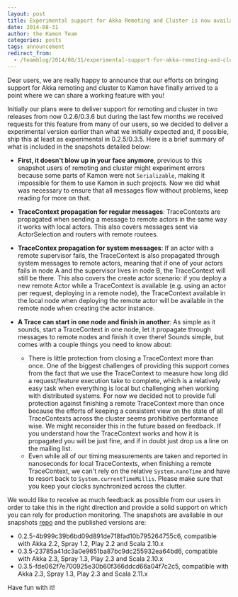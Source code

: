 ```yaml
---
layout: post
title: Experimental support for Akka Remoting and Cluster is now available!
date: 2014-08-31
author: the Kamon Team
categories: posts
tags: announcement
redirect_from:
  - /teamblog/2014/08/31/experimental-support-for-akka-remoting-and-cluster-is-now-available/
---
```


Dear users, we are really happy to announce that our efforts on bringing support for Akka remoting and cluster to Kamon
have finally arrived to a point where we can share a working feature with you!



Initially our plans were to deliver support for remoting and cluster in two releases from now 0.2.6/0.3.6 but during the
last few months we received requests for this feature from many of our users, so we decided to deliver a experimental
version earlier than what we initially expected and, if possible, ship this at least as experimental in 0.2.5/0.3.5.
Here is a brief summary of what is included in the snapshots detailed below:

* __First, it doesn't blow up in your face anymore__, previous to this snapshot users of remoting and cluster might experiment
errors because some parts of Kamon were not `Serializable`, making it impossible for them to use Kamon in such projects.
Now we did what was necessary to ensure that all messages flow without problems, keep reading for more on that.

* __TraceContext propagation for regular messages__: TraceContexts are propagated when sending a message to remote actors
in the same way it works with local actors. This also covers messages sent via ActorSelection and routers with remote
routees.

* __TraceContex propagation for system messages__: If an actor with a remote supervisor fails, the TraceContext is also
propagated through system messages to remote actors, meaning that if one of your actors fails in node A and the supervisor
lives in node B, the TraceContext will still be there. This also covers the create actor scenario: if you deploy a new
remote Actor while a TraceContext is available (e.g. using an actor per request, deploying in a remote node), the
TraceContext available in the local node when deploying the remote actor will be available in the remote node when
creating the actor instance.

* __A Trace can start in one node and finish in another__: As simple as it sounds, start a TraceContext in one node, let
it propagate through messages to remote nodes and finish it over there! Sounds simple, but comes with a couple things
you need to know about:
    * There is little protection from closing a TraceContext more than once. One of the biggest challenges of providing
      this support comes from the fact that we use the TraceContext to measure how long did a request/feature execution
      take to complete, which is a relatively easy task when everything is local but challenging when working with
      distributed systems. For now we decided not to provide full protection against finishing a remote TraceContext more
      than once because the efforts of keeping a consistent view on the state of all TraceContexts across the cluster
      seems prohibitive performance wise. We might reconsider this in the future based on feedback. If you understand
      how the TraceContext works and how it is propagated you will be just fine, and if in doubt just drop us a line on
      the mailing list.
    * Even while all of our timing measurements are taken and reported in nanoseconds for local TraceContexts, when
      finishing a remote TraceContext, we can't rely on the relative `System.nanoTime` and have to resort back to
      `System.currentTimeMillis`. Please make sure that you keep your clocks synchronized across the clutter.

We would like to receive as much feedback as possible from our users in order to take this in the right direction and
provide a solid support on which you can rely for production monitoring. The snapshots are available in our snapshots
[repo] and the published versions are:

* 0.2.5-4b999c39b6bd09d891de718fad10b795264755c6, compatible with Akka 2.2, Spray 1.2, Play 2.2 and Scala 2.10.x
* 0.3.5-23785a41dc3a0e9651ba87bc9dc255932ea64bd6, compatible with Akka 2.3, Spray 1.3, Play 2.3 and Scala 2.10.x
* 0.3.5-fde062f7e700925e30b60f366ddcd66a04f7c2c5, compatible with Akka 2.3, Spray 1.3, Play 2.3 and Scala 2.11.x

Have fun with it!


[repo]: http://snapshots.kamon.io
